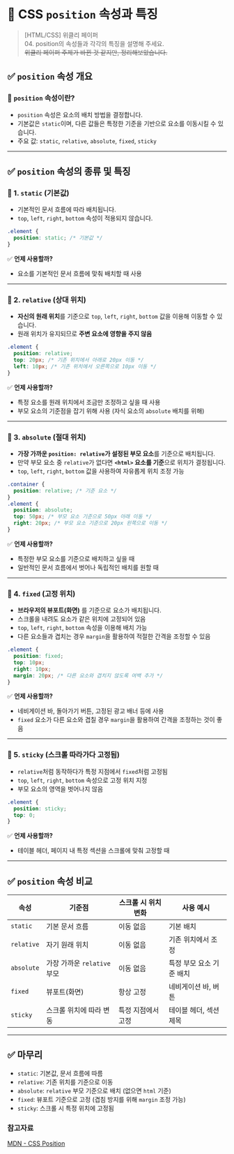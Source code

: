 # 🌟 CSS `position` 속성과 특징

> [HTML/CSS] 위클리 페이퍼<br/> 04. position의 속성들과 각각의 특징을 설명해 주세요. <br/> ~~위클리 페이퍼 주제가 바뀐 것 같지만, 정리해보았습니다.~~

## ✅ `position` 속성 개요

### 📌 `position` 속성이란?

- `position` 속성은 요소의 배치 방법을 결정합니다.
- 기본값은 `static`이며, 다른 값들은 특정한 기준을 기반으로 요소를 이동시킬 수 있습니다.
- 주요 값: `static`, `relative`, `absolute`, `fixed`, `sticky`

---

## ✅ `position` 속성의 종류 및 특징

### 📌 1. `static` (기본값)

- 기본적인 문서 흐름에 따라 배치됩니다.
- `top`, `left`, `right`, `bottom` 속성이 적용되지 않습니다.

```css
.element {
  position: static; /* 기본값 */
}
```

✅ **언제 사용할까?**

- 요소를 기본적인 문서 흐름에 맞춰 배치할 때 사용

---

### 📌 2. `relative` (상대 위치)

- **자신의 원래 위치**를 기준으로 `top`, `left`, `right`, `bottom` 값을 이용해 이동할 수 있습니다.
- 원래 위치가 유지되므로 **주변 요소에 영향을 주지 않음**

```css
.element {
  position: relative;
  top: 20px; /* 기존 위치에서 아래로 20px 이동 */
  left: 10px; /* 기존 위치에서 오른쪽으로 10px 이동 */
}
```

✅ **언제 사용할까?**

- 특정 요소를 원래 위치에서 조금만 조정하고 싶을 때 사용
- 부모 요소의 기준점을 잡기 위해 사용 (자식 요소의 `absolute` 배치를 위해)

---

### 📌 3. `absolute` (절대 위치)

- **가장 가까운 `position: relative`가 설정된 부모 요소**를 기준으로 배치됩니다.
- 만약 부모 요소 중 `relative`가 없다면 **`<html>` 요소를 기준**으로 위치가 결정됩니다.
- `top`, `left`, `right`, `bottom` 값을 사용하여 자유롭게 위치 조정 가능

```css
.container {
  position: relative; /* 기준 요소 */
}
.element {
  position: absolute;
  top: 50px; /* 부모 요소 기준으로 50px 아래 이동 */
  right: 20px; /* 부모 요소 기준으로 20px 왼쪽으로 이동 */
}
```

✅ **언제 사용할까?**

- 특정한 부모 요소를 기준으로 배치하고 싶을 때
- 일반적인 문서 흐름에서 벗어나 독립적인 배치를 원할 때

---

### 📌 4. `fixed` (고정 위치)

- **브라우저의 뷰포트(화면)** 를 기준으로 요소가 배치됩니다.
- 스크롤을 내려도 요소가 같은 위치에 고정되어 있음
- `top`, `left`, `right`, `bottom` 속성을 이용해 배치 가능
- 다른 요소들과 겹치는 경우 `margin`을 활용하여 적절한 간격을 조정할 수 있음

```css
.element {
  position: fixed;
  top: 10px;
  right: 10px;
  margin: 20px; /* 다른 요소와 겹치지 않도록 여백 추가 */
}
```

✅ **언제 사용할까?**

- 네비게이션 바, 돌아가기 버튼, 고정된 광고 배너 등에 사용
- `fixed` 요소가 다른 요소와 겹칠 경우 `margin`을 활용하여 간격을 조정하는 것이 좋음

---

### 📌 5. `sticky` (스크롤 따라가다 고정됨)

- `relative`처럼 동작하다가 특정 지점에서 `fixed`처럼 고정됨
- `top`, `left`, `right`, `bottom` 속성으로 고정 위치 지정
- 부모 요소의 영역을 벗어나지 않음

```css
.element {
  position: sticky;
  top: 0;
}
```

✅ **언제 사용할까?**

- 테이블 헤더, 페이지 내 특정 섹션을 스크롤에 맞춰 고정할 때

---

## ✅ `position` 속성 비교

| 속성       | 기준점                      | 스크롤 시 위치 변화 | 사용 예시                |
| ---------- | --------------------------- | ------------------- | ------------------------ |
| `static`   | 기본 문서 흐름              | 이동 없음           | 기본 배치                |
| `relative` | 자기 원래 위치              | 이동 없음           | 기존 위치에서 조정       |
| `absolute` | 가장 가까운 `relative` 부모 | 이동 없음           | 특정 부모 요소 기준 배치 |
| `fixed`    | 뷰포트(화면)                | 항상 고정           | 네비게이션 바, 버튼      |
| `sticky`   | 스크롤 위치에 따라 변동     | 특정 지점에서 고정  | 테이블 헤더, 섹션 제목   |

---

## ✅ 마무리

- `static`: 기본값, 문서 흐름에 따름
- `relative`: 기존 위치를 기준으로 이동
- `absolute`: `relative` 부모 기준으로 배치 (없으면 `html` 기준)
- `fixed`: 뷰포트 기준으로 고정 (겹침 방지를 위해 `margin` 조정 가능)
- `sticky`: 스크롤 시 특정 위치에 고정됨

### 참고자료

[MDN - CSS Position](https://developer.mozilla.org/ko/docs/Web/CSS/position)
